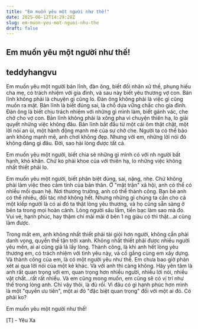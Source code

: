 ```yaml
---
title: "Em muốn yêu một người như thế!"
date: 2025-06-12T14:29:28Z
slug: em-muon-yeu-mot-nguoi-nhu-the
draft: false
---
```


## Em muốn yêu một người như thế!

## teddyhangvu

Em muốn yêu một người bản lĩnh, đàn ông, biết đối nhân xử thế, phụng hiếu cha mẹ, có trách nhiệm với gia đình, và sau này biết yêu thương vợ con.
Bản lĩnh không phải là chuyện gì cũng lo. Đàn ông không phải là việc gì cũng muốn ra mặt. Bản lĩnh là biết đúng sai, là chỗ dựa vững chắc cho gia đình. Đàn ông là biết chịu trách nhiệm với những gì mình làm, biết gánh vác, che chở cho vợ con.
Bản lĩnh không phải là xông pha vì chuyện thiên hạ, lo giải quyết những việc không đâu. Bản lĩnh bắt đầu từ một cái ôm thật chặt, một lời nói an ủi, một hành động mạnh mẽ của sự chở che.
Người ta có thể bảo anh không mạnh mẽ, anh chơi không đẹp. Nhưng với em, những lời nói đó không đáng gì đâu. Đời, sao hài lòng được tất cả.

Em muốn yêu một người, biết chia sẻ những gì mình có với nh người bất hạnh, khó khăn. Chứ ko phải khoe của với thiên hạ, lo những việc không nhất thiết phải lo.

Em muốn yêu một người, biết phân biệt đúng, sai, nặng, nhẹ. Chứ không phải làm việc theo cảm tính của bản thân.
Ở "mặt trận" xã hội, anh có thể có nhiều mối quan hệ. Nơi thương trường, anh có thể thành công. Bạn bè anh có thể nhiều, đối tác nhớ không hết. Nhưng những gì chúng ta cần cho cả một kiếp người là có ai đó ta thật lòng yêu thương, và họ cũng sẵn sàng ở bên ta trong mọi hoàn cảnh. Lòng người sâu lắm, tiền bạc làm sao mà đo. Vui vẻ, hạnh phúc, hay thậm chí mãi mãi ở bên 1 ng giàu có thì thật...ai cũng làm được.

Trong mắt em, anh không nhất thiết phải tài giỏi hơn người, không cần phải danh vọng, quyền thế tận trời xanh. Không nhất thiết phải được nhiều người yêu mến, ai ai cũng giả lả lấy lòng. Thành công, là khi anh hết lòng yêu thương em, có trách nhiệm với tình yêu này, và cố gắng cùng em xây dựng. Và thành công của em, là có một người yêu như thế.
Em chưa bao giờ phán xét ai qua lời nói của một kẻ khác. Và với anh thì càng không. Hãy yên tâm là anh rất quan trọng với em, quan trọng hơn nhiều người, nhiều lời nói, nhiều vật chất...rất rất nhiều. Và em cũng mong muốn, em cũng sẽ có vị trí như thế trong lòng anh. Chỉ vậy thôi, là đủ rồi. Vì đâu có gì hạnh phúc hơn mình là một "quyền ưu tiên", một ai đó "đặc biệt quan trọng" đối với một ai đó. Có phải ko? 

Em muốn yêu một người như thế!


[T] - Yêu Xa